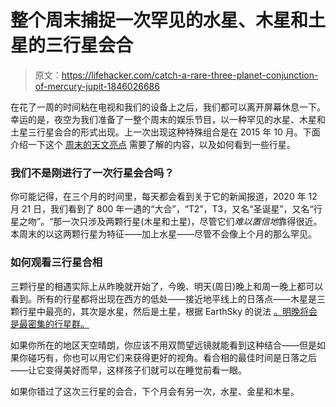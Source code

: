 # 整个周末捕捉一次罕见的水星、木星和土星的三行星会合

> 原文：<https://lifehacker.com/catch-a-rare-three-planet-conjunction-of-mercury-jupit-1846026686>

在花了一周的时间粘在电视和我们的设备上之后，我们都可以离开屏幕休息一下。幸运的是，夜空为我们准备了一整个周末的娱乐节目，以一种罕见的水星、木星和土星三行星会合的形式出现。上一次出现这种特殊组合是在 2015 年 10 月。下面介绍一下这个 [周末的天文亮点](https://earthsky.org/tonight/planetary-trio-low-in-west-at-dusk#link=%7B%22role%22:%22standard%22,%22href%22:%22https://earthsky.org/tonight/planetary-trio-low-in-west-at-dusk%22,%22target%22:%22_blank%22,%22absolute%22:%22%22,%22linkText%22:%22EarthSky%22%7D) 需要了解的内容，以及如何看到一些行星。



### 我们不是刚进行了一次行星会合吗？

你可能记得，在三个月的时间里，每天都会看到关于它的新闻报道，2020 年 12 月 21 日，我们看到了 800 年一遇的“大合”，“T2”，T3，又名“圣诞星”，又名“行星之吻”。“那一次只涉及两颗行星(木星和土星)，尽管它们*难以置信地*靠得很近。本周末的以这两颗行星为特征——加上水星——尽管不会像上个月的那么罕见。

### 如何观看三行星合相

三颗行星的相遇实际上从昨晚就开始了，今晚、明天(周日)晚上和周一晚上都可以看到。所有的行星都将出现在西方的低处——接近地平线上的日落点——木星是三颗行星中最亮的，其次是水星，然后是土星，根据 EarthSky 的说法 [。明晚将会是最密集的行星群。](https://earthsky.org/tonight/planetary-trio-low-in-west-at-dusk#link=%7B%22role%22:%22standard%22,%22href%22:%22https://earthsky.org/tonight/planetary-trio-low-in-west-at-dusk%22,%22target%22:%22_blank%22,%22absolute%22:%22%22,%22linkText%22:%22EarthSky%22%7D)

如果你所在的地区天空晴朗，你应该不用双筒望远镜就能看到这种结合——但是如果你碰巧有，你也可以用它们来获得更好的视角。看合相的最佳时间是日落之后——让它变得美好而早，这样孩子们就可以在睡觉前看一眼。

如果你错过了这次三行星的会合，下个月会有另一次，水星、金星和木星。